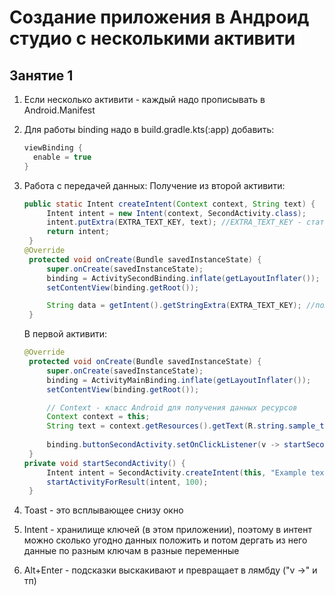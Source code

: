 # Создание приложения в Андроид студио с несколькими активити
## Занятие 1
1. Если несколько активити - каждый надо прописывать в Android.Manifest
2. Для работы binding надо в build.gradle.kts(:app) добавить:
   ```java
   viewBinding {
     enable = true
   }
   ```
3. Работа с передачей данных:
   Получение из второй активити:
   ```java
   public static Intent createIntent(Context context, String text) {
        Intent intent = new Intent(context, SecondActivity.class);
        intent.putExtra(EXTRA_TEXT_KEY, text); //EXTRA_TEXT_KEY - статический ключ для передачи
        return intent;
    }
   @Override
    protected void onCreate(Bundle savedInstanceState) {
        super.onCreate(savedInstanceState);
        binding = ActivitySecondBinding.inflate(getLayoutInflater());
        setContentView(binding.getRoot());

        String data = getIntent().getStringExtra(EXTRA_TEXT_KEY); //получение самих данных и их запись в переменную
    }
   ```

   В первой активити:
   ```java
   @Override
    protected void onCreate(Bundle savedInstanceState) {
        super.onCreate(savedInstanceState);
        binding = ActivityMainBinding.inflate(getLayoutInflater());
        setContentView(binding.getRoot());

        // Context - класс Android для получения данных ресурсов
        Context context = this;
        String text = context.getResources().getText(R.string.sample_text).toString(); //Получение данных
        
        binding.buttonSecondActivity.setOnClickListener(v -> startSecondActivity());
    }
   private void startSecondActivity() {
        Intent intent = SecondActivity.createIntent(this, "Example text"); //вместо "Example text" надо в этом методе написать получение данных
        startActivityForResult(intent, 100);
    }
   ```
  4. Toast - это всплывающее снизу окно
  5. Intent - хранилище ключей (в этом приложении), поэтому в интент можно сколько угодно данных положить и потом дергать из него данные по разным ключам в разные переменные
  6. Alt+Enter - подсказки выскакивают и превращает в лямбду ("v ->" и тп)

   
